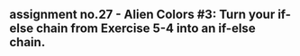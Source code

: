 ## assignment no.27 - Alien Colors #3: Turn your if-else chain from Exercise 5-4 into an if-else chain.

